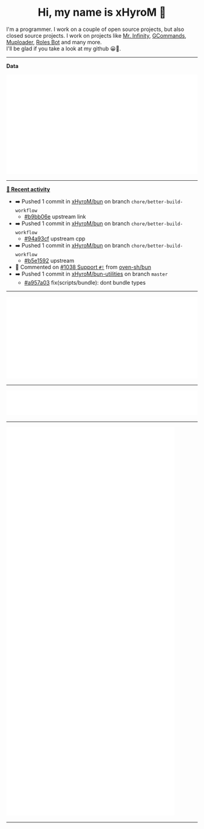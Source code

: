 <p align="center">
    <!-- <img src="https://avatars.githubusercontent.com/u/56601352" width="192" alt="hyro's pfp" /> -->
    <h1 align="center">Hi, my name is xHyroM 👋</h1>
</p>

I'm a programmer. I work on a couple of open source projects, but also closed source projects. I work on projects like [Mr. Infinity](https://discord.com/oauth2/authorize?client_id=720321585625694239&scope=bot%20applications.commands&permissions=8&redirect_uri=https://blobs.gq/imanager&prompt=consent&response_type=code), [GCommands](https://github.com/Garlic-Team/GCommands), [Muploader](https://github.com/xHyroM/Muploader), [Roles Bot](https://github.com/xHyroM/roles-bot) and many more.  
I'll be glad if you take a look at my github 😀👀.

___
**Data**

<img src="https://github.com/xHyroM/xHyroM/blob/master/.cache/base.svg">

___

**[📰 Recent activity](https://github.com/xHyroM)**
* ➡️ Pushed 1 commit in [xHyroM/bun](https://github.com/xHyroM/bun) on branch `chore/better-build-workflow`
  * [#b9bb06e](https://github.com/xHyroM/bun/commit/b9bb06e) upstream link
* ➡️ Pushed 1 commit in [xHyroM/bun](https://github.com/xHyroM/bun) on branch `chore/better-build-workflow`
  * [#94a93cf](https://github.com/xHyroM/bun/commit/94a93cf) upstream cpp
* ➡️ Pushed 1 commit in [xHyroM/bun](https://github.com/xHyroM/bun) on branch `chore/better-build-workflow`
  * [#b5e1592](https://github.com/xHyroM/bun/commit/b5e1592) upstream
* 💬 Commented on [#1038 Support `#!`](https://github.com/oven-sh/bun/issues/1038) from [oven-sh/bun](https://github.com/oven-sh/bun)
* ➡️ Pushed 1 commit in [xHyroM/bun-utilities](https://github.com/xHyroM/bun-utilities) on branch `master`
  * [#a957a03](https://github.com/xHyroM/bun-utilities/commit/a957a03) fix(scripts/bundle): dont bundle types


___

<img src="https://github.com/xHyroM/xHyroM/blob/master/.cache/isocalendar.svg">

___

<img src="https://github.com/xHyroM/xHyroM/blob/master/.cache/languages.svg">

___

<img src="https://github.com/xHyroM/xHyroM/blob/master/.cache/achievements.svg">

___
